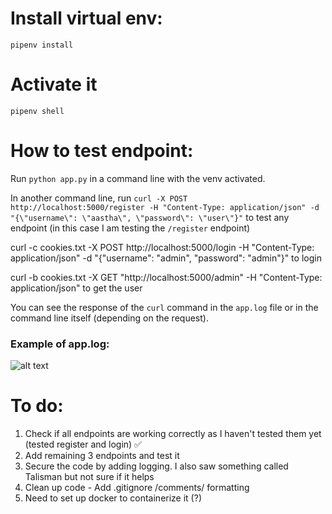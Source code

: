 # Install virtual env:

`pipenv install`

# Activate it

`pipenv shell`

# How to test endpoint:

Run `python app.py` in a command line with the venv activated.

In another command line, run `curl -X POST http://localhost:5000/register -H "Content-Type: application/json" -d "{\"username\": \"aastha\", \"password\": \"user\"}"` to test any endpoint (in this case I am testing the `/register` endpoint)

curl -c cookies.txt -X POST http://localhost:5000/login -H "Content-Type: application/json" -d "{\"username\": \"admin\", \"password\": \"admin\"}"  to login 

curl -b cookies.txt -X GET "http://localhost:5000/admin" -H "Content-Type: application/json"  to get the user

You can see the response of the `curl` command in the `app.log` file or in the command line itself (depending on the request).

### Example of app.log:

![alt text](/images/app_log.png)

# To do:

1. Check if all endpoints are working correctly as I haven't tested them yet (tested register and login) ✅
2. Add remaining 3 endpoints and test it
3. Secure the code by adding logging. I also saw something called Talisman but not sure if it helps
4. Clean up code - Add .gitignore /comments/ formatting
5. Need to set up docker to containerize it (?) 

